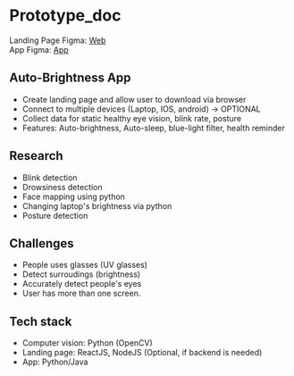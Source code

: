 # Prototype_doc

Landing Page Figma: [Web](https://www.figma.com/file/7VdqHEpuLzWk2N6Hq75zOB/POSTEYE?node-id=0%3A1)  
App Figma: [App](https://www.figma.com/file/apP44zdHh0z0yd9cI3xzxQ/Contoh?node-id=12%3A2)

## Auto-Brightness App

- Create landing page and allow user to download via browser
- Connect to multiple devices (Laptop, IOS, android) -> OPTIONAL
- Collect data for static healthy eye vision, blink rate, posture
- Features: Auto-brightness, Auto-sleep, blue-light filter, health reminder

## Research

- Blink detection
- Drowsiness detection
- Face mapping using python
- Changing laptop's brightness via python
- Posture detection

## Challenges

- People uses glasses (UV glasses)
- Detect surroudings (brightness)
- Accurately detect people's eyes
- User has more than one screen.

## Tech stack

- Computer vision: Python (OpenCV)
- Landing page: ReactJS, NodeJS (Optional, if backend is needed)
- App: Python/Java
